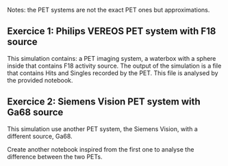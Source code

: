 

Notes: the PET systems are not the exact PET ones but approximations.

## Exercice 1: Philips VEREOS PET system with F18 source 

This simulation contains: a PET imaging system, a waterbox with a sphere inside that contains F18 activity source. The output of the simulation is a file that contains Hits and Singles recorded by the PET. This file is analysed by the provided notebook. 

## Exercice 2: Siemens Vision PET system with Ga68  source

This simulation use another PET system, the Siemens Vision, with a different source, Ga68. 

Create another notebook inspired from the first one to analyse the difference between the two PETs. 